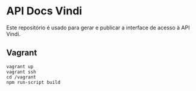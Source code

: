 # API Docs Vindi
Este repositório é usado para gerar e publicar a interface de acesso à API Vindi.

## Vagrant

```
vagrant up
vagrant ssh
cd /vagrant
npm run-script build
```